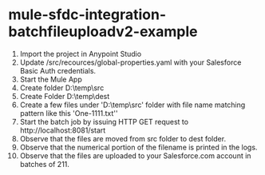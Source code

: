 # mule-sfdc-integration-batchfileuploadv2-example

1. Import the project in Anypoint Studio
2. Update /src/recources/global-properties.yaml with your Salesforce Basic Auth credentials.
3. Start the Mule App
4. Create folder D:\temp\src
5. Create Folder D:\temp\dest
6. Create a few files under 'D:\temp\src' folder with file name matching pattern like this 'One-1111.txt''
7. Start the batch job by issuing HTTP GET request to http://localhost:8081/start
8. Observe that the files are moved from src folder to dest folder.
9. Observe that the numerical portion of the filename is printed in the logs.
10. Observe that the files are uploaded to your Salesforce.com account in batches of 211. 
